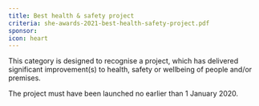 ```yaml
---
title: Best health & safety project
criteria: she-awards-2021-best-health-safety-project.pdf
sponsor: 
icon: heart
---
```

This category is designed to recognise a project, which has delivered significant improvement(s) to health, safety or wellbeing of people and/or premises.

The project must have been launched no earlier than 1 January 2020.